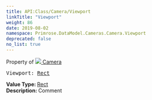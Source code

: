 ```yaml
---
title: API:Class/Camera/Viewport
linkTitle: "Viewport"
weight: 86
date: 2019-08-02
namespace: Primrose.DataModel.Cameras.Camera.Viewport
deprecated: false
no_list: true
---
```

Property of <a href="/docs/api-reference/Class/Camera"><img src="/icons/silk/camera.png"/>&nbsp;Camera</a>
<pre class="method-declaration">
Viewport: <a class="type" href="/docs/api-reference/DataType/Rect">Rect</a></pre>
<b>Value Type: </b>
<a class="type" href="/docs/api-reference/DataType/Rect">Rect</a>
<br/>
<b>Description: </b>
Comment

